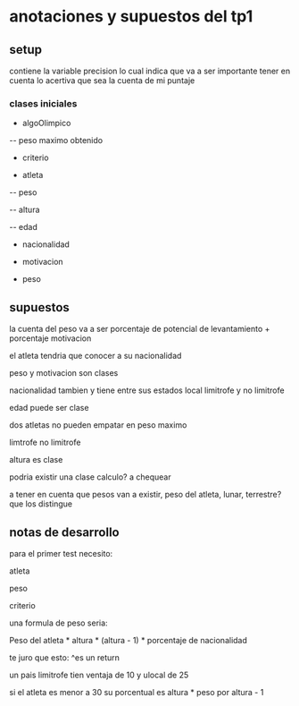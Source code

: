 # anotaciones y supuestos del tp1

## setup

contiene la variable precision lo cual indica que va a ser importante tener en cuenta lo acertiva que sea la cuenta de mi puntaje

### clases iniciales

- algoOlimpico

-- peso maximo obtenido

- criterio

- atleta

-- peso

-- altura 

-- edad 

- nacionalidad

- motivacion

- peso

## supuestos 

la cuenta del peso va a ser porcentaje de potencial de levantamiento + porcentaje motivacion 

el atleta tendria que conocer a su nacionalidad

peso y motivacion son clases

nacionalidad tambien y tiene entre sus estados local limitrofe y no limitrofe

edad puede ser clase

dos atletas no pueden empatar en peso maximo

limtrofe  no limitrofe 


altura es clase

podria existir una clase calculo? a chequear


a tener en cuenta que pesos van a existir, peso del atleta, lunar, terrestre? que los distingue

## notas de desarrollo

para el primer test necesito:

atleta 

peso 

criterio


una formula de peso seria:

Peso del atleta * altura * (altura - 1) * porcentaje de nacionalidad

te juro que esto: ^es un return

un pais limitrofe tien ventaja de 10 y ulocal de 25

si el atleta es menor a 30 su porcentual es altura * peso por altura - 1